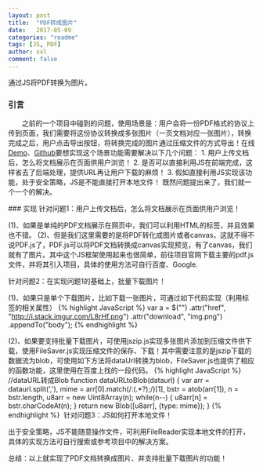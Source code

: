```yaml
---
layout: post
title:  "PDF转成图片"
date:   2017-05-09
categories: "readme"
tags: [JS, PDF]
author: xxl
comment: false
---
```

通过JS将PDF转换为图片。
### 引言
<p style="text-indent: 2em">之前的一个项目中碰到的问题，使用场景是：用户会将一份PDF格式的协议上传到页面，我们需要将这份协议转换成多张图片（一页文档对应一张图片），转换完成之后，用户点击导出按钮，将转换完成的图片通过压缩文件的方式导出！在线<a href="https://xxlllq.github.io/pdf2img/" target="_blank">Demo</a>、<a href="https://github.com/xxlllq/pdf2img" target="_blank">Github</a>要想实现这个场景功能需要解决以下几个问题：
1. 用户上传文档后，怎么将文档展示在页面供用户浏览！
2. 是否可以直接利用JS在前端完成，这样省去了后端处理，提供URL再让用户下载的麻烦！
3. 假如直接利用JS实现该功能，处于安全策略，JS是不能直接打开本地文件！
既然问题提出来了，我们就一个一个的解决。
</p>
### 实现
针对问题1：用户上传文档后，怎么将文档展示在页面供用户浏览！

(1)、如果是单纯的PDF文档展示在网页中，我们可以利用HTML的<embed>标签，并且效果也不错。
(2)、但是我们这里需要的是将PDF转化成图片或者canvas，这就不得不说PDF.js了，PDF.js可以将PDF文档转换成canvas实现预览，有了canvas，我们就有了图片。其中这个JS框架使用起来也很简单，前往项目官网下载主要的pdf.js文件，并将其引入项目，具体的使用方法可自行百度、Google.


针对问题2：在实现问题1的基础上，批量下载图片！

(1)、如果只是单个下载图片，比如下载一张图片，可通过如下代码实现（利用<a>标签的相关属性）
{% highlight JavaScript %}
 var a = $("<a>")
     .attr("href", "http://i.stack.imgur.com/L8rHf.png")
     .attr("download", "img.png")
     .appendTo("body");
{% endhighlight %} 

(2)、如果要支持批量下载图片，可使用jszip.js实现多张图片添加到压缩文件供下载，使用FileSaver.js实现压缩文件的保存、下载！其中需要注意的是jszip下载的数据流为blob，可使用如下方法将dataUrl转换为blob，FileSaver.js也提供了相应的函数功能，这里使用在百度上找的一段代码。
{% highlight JavaScript %}
//dataURL转成Blob
function dataURLtoBlob(dataurl) {
   var arr = dataurl.split(','),
   mime = arr[0].match(/:(.*?);/)[1],
   bstr = atob(arr[1]),
   n = bstr.length,
   u8arr = new Uint8Array(n);
   while(n--) {
      u8arr[n] = bstr.charCodeAt(n);
   }
   return new Blob([u8arr], {type: mime});
}
{% endhighlight %} 
针对问题3：JS如何打开本地文件！

出于安全策略，JS不能随意操作文件，可利用FileReader实现本地文件的打开，具体的实现方法可自行搜索或参考项目中的解决方案。

总结：以上就实现了PDF文档转换成图片、并支持批量下载图片的功能！
